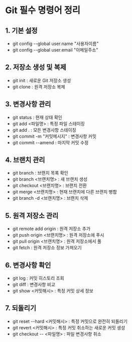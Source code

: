 # Git 필수 명령어 정리

## 1. 기본 설정
- git config --global user.name "사용자이름"
- git config --global user.email "이메일주소"

## 2. 저장소 생성 및 복제
- git init : 새로운 Git 저장소 생성
- git clone <url> : 원격 저장소 복제

## 3. 변경사항 관리
- git status : 현재 상태 확인
- git add <파일명> : 특정 파일 스테이징
- git add . : 모든 변경사항 스테이징
- git commit -m "커밋메시지" : 변경사항 커밋
- git commit --amend : 마지막 커밋 수정

## 4. 브랜치 관리
- git branch : 브랜치 목록 확인
- git branch <브랜치명> : 새 브랜치 생성
- git checkout <브랜치명> : 브랜치 전환
- git merge <브랜치명> : 현재 브랜치에 다른 브랜치 병합
- git branch -d <브랜치명> : 브랜치 삭제

## 5. 원격 저장소 관리
- git remote add origin <url> : 원격 저장소 추가
- git push origin <브랜치명> : 원격 저장소에 푸시
- git pull origin <브랜치명> : 원격 저장소에서 풀
- git fetch : 원격 저장소 정보 가져오기

## 6. 변경사항 확인
- git log : 커밋 히스토리 조회
- git diff : 변경사항 비교
- git show <커밋해시> : 특정 커밋 상세 정보

## 7. 되돌리기
- git reset --hard <커밋해시> : 특정 커밋으로 완전히 되돌리기
- git revert <커밋해시> : 특정 커밋 취소하는 새로운 커밋 생성
- git checkout -- <파일명> : 파일 변경사항 취소
